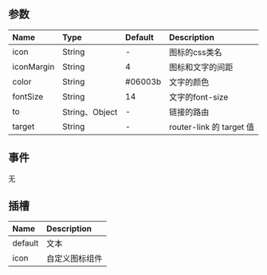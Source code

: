 ##  参数

| Name       | Type          | Default | Description            |
|:-----------|:--------------|:--------|:-----------------------|
| icon       | String        | -       | 图标的css类名               |
| iconMargin | String        | 4       | 图标和文字的间距               |
| color      | String        | #06003b | 文字的颜色                  |
| fontSize   | String        | 14      | 文字的font-size           |
| to         | String、Object | -       | 链接的路由                  |
| target     | String        | -       | router-link 的 target 值 |

## 事件

无

## 插槽

| Name    | Description |
|:--------|:------------|
| default | 文本          |
| icon    | 自定义图标组件     |
